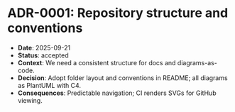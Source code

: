 # ADR-0001: Repository structure and conventions

- **Date**: 2025-09-21
- **Status**: accepted
- **Context**: We need a consistent structure for docs and diagrams-as-code.
- **Decision**: Adopt folder layout and conventions in README; all diagrams as PlantUML with C4.
- **Consequences**: Predictable navigation; CI renders SVGs for GitHub viewing.
